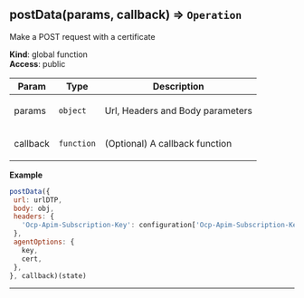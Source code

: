 <a name="postData"></a>

## postData(params, callback) ⇒ <code>Operation</code>
Make a POST request with a certificate

**Kind**: global function  
**Access**: public  
<table>
  <thead>
    <tr>
      <th>Param</th><th>Type</th><th>Description</th>
    </tr>
  </thead>
  <tbody>
<tr>
    <td>params</td><td><code>object</code></td><td><p>Url, Headers and Body parameters</p>
</td>
    </tr><tr>
    <td>callback</td><td><code>function</code></td><td><p>(Optional) A callback function</p>
</td>
    </tr>  </tbody>
</table>

**Example**  
```js
postData({
 url: urlDTP,
 body: obj,
 headers: {
   'Ocp-Apim-Subscription-Key': configuration['Ocp-Apim-Subscription-Key'],
 },
 agentOptions: {
   key,
   cert,
 },
}, callback)(state)
```

* * *

